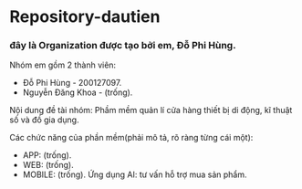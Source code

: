 # Repository-dautien
### đây là Organization được tạo bởi em, Đỗ Phi Hùng.
Nhóm em gồm 2 thành viên:
  - Đỗ Phi Hùng - 200127097.
  - Nguyễn Đăng Khoa - (trống).

Nội dung đề tài nhóm: Phầm mềm quản lí cửa hàng thiết bị di động, kĩ thuật số và đồ gia dụng.

Các chức năng của phần mềm(phải mô tả, rõ ràng từng cái một):
  - APP: (trống).
  - WEB: (trống).
  - MOBILE: (trống).
Ứng dụng AI: tư vấn hỗ trợ mua sản phẩm.
